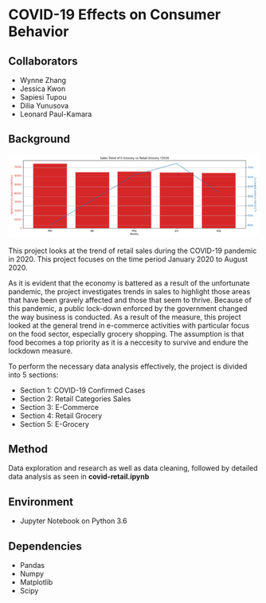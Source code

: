 # **COVID-19 Effects on Consumer Behavior**

## **Collaborators**


- Wynne Zhang
- Jessica Kwon
- Sapiesi Tupou
- Dilia Yunusova
- Leonard Paul-Kamara

## **Background**

![sales and e-grocery](images/retail_e_grocery_line_bar.png)

This project looks at the trend of retail sales  during the COVID-19 pandemic in 2020. This project focuses on the time period January 2020 to August 2020. 

As it is evident that the economy is battered as a result of the unfortunate pandemic, the project investigates trends in sales to highlight those areas that have been gravely affected and those that seem to thrive. Because of this pandemic, a public lock-down enforced by the government changed the way business is conducted. As a result of the measure, this project looked at the general trend in e-commerce activities with particular focus on the food sector, especially grocery shopping. The assumption is that food becomes a top priority as it is a neccesity to survive and endure the lockdown measure.

To perform the necessary data analysis effectively, the project is divided into 5 sections:

* Section 1: COVID-19 Confirmed Cases
* Section 2:  Retail Categories Sales
* Section 3:  E-Commerce
* Section 4: Retail Grocery
* Section 5: E-Grocery

## **Method**

Data exploration and research as well as data cleaning, followed by detailed data analysis as seen in **covid-retail.ipynb**

## **Environment**

* Jupyter Notebook on Python 3.6

## **Dependencies**

* Pandas
* Numpy
* Matplotlib
* Scipy


